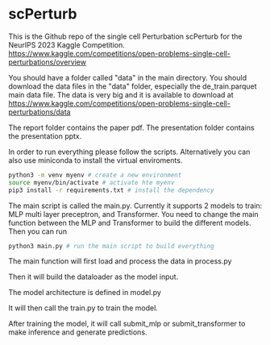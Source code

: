 # scPerturb

This is the Github repo of the single cell Perturbation scPerturb for the NeurIPS 2023 Kaggle Competition. https://www.kaggle.com/competitions/open-problems-single-cell-perturbations/overview

You should have a folder called "data" in the main directory. You should download the data files in the "data" folder, especially the de_train.parquet main data file. The data is very big and it is available to download at https://www.kaggle.com/competitions/open-problems-single-cell-perturbations/data

The report folder contains the paper pdf. The presentation folder contains the presentation pptx. 

In order to run everything please follow the scripts. Alternatively you can also use miniconda to install the virtual enviroments. 

```bash
python3 -m venv myenv # create a new environment 
source myenv/bin/activate # activate hte myenv
pip3 install -r requirements.txt # install the dependency
```

The main script is called the main.py. Currently it supports 2 models to train: MLP multi layer preceptron, and Transformer. You need to change the main function between the MLP and Transformer to build the different models. Then you can run 

```bash
python3 main.py # run the main script to build everything
```

The main function will first load and process the data in process.py

Then it will build the dataloader as the model input. 

The model architecture is defined in model.py 

It will then call the train.py to train the model. 

After training the model, it will call submit_mlp or submit_transformer to make inference and generate predictions. 

